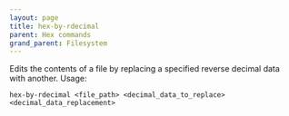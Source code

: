 ```yaml
---
layout: page
title: hex-by-rdecimal
parent: Hex commands
grand_parent: Filesystem
---
```

Edits the contents of a file by replacing a specified reverse decimal data with another. Usage:
```
hex-by-rdecimal <file_path> <decimal_data_to_replace> <decimal_data_replacement>
```


